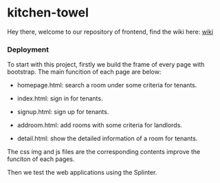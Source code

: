 # kitchen-towel

Hey there, welcome to our repository of frontend, find the wiki here: [wiki](https://github.com/new-airbnb/wiki)

### Deployment

To start with this project, firstly we build the frame of every page with bootstrap. The main funcition of each page are below:

* homepage.html: search a room under some criteria for tenants.

* index.html: sign in for tenants.

* signup.html: sign up for tenants.

* addroom.html: add rooms with some criteria for landlords.

* detail.html: show the detailed information of a room for tenants.

The css img and js files are the corresponding contents improve the funciton of each pages.

Then we test the web applications using the Splinter.